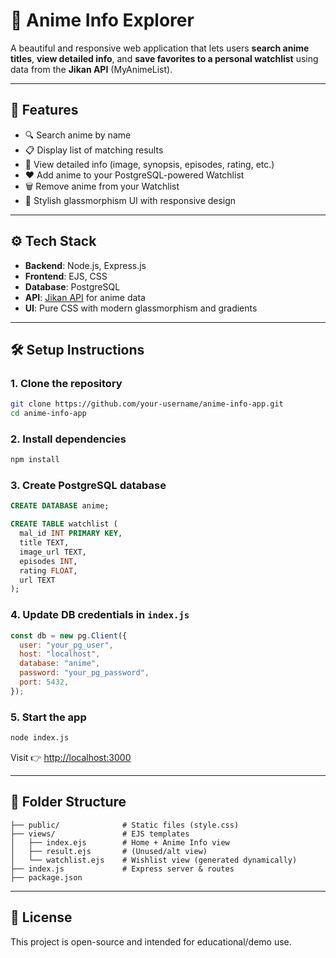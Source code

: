 # 🌸 Anime Info Explorer

A beautiful and responsive web application that lets users **search anime titles**, **view detailed info**, and **save favorites to a personal watchlist** using data from the **Jikan API** (MyAnimeList).

---

## 🎯 Features

- 🔍 Search anime by name  
- 📋 Display list of matching results  
- 📖 View detailed info (image, synopsis, episodes, rating, etc.)  
- ❤️ Add anime to your PostgreSQL-powered Watchlist  
- 🗑️ Remove anime from your Watchlist  
- 🎨 Stylish glassmorphism UI with responsive design

---

## ⚙️ Tech Stack

- **Backend**: Node.js, Express.js  
- **Frontend**: EJS, CSS  
- **Database**: PostgreSQL  
- **API**: [Jikan API](https://jikan.moe/) for anime data  
- **UI**: Pure CSS with modern glassmorphism and gradients

---

## 🛠️ Setup Instructions

### 1. Clone the repository

```bash
git clone https://github.com/your-username/anime-info-app.git
cd anime-info-app
```

### 2. Install dependencies

```bash
npm install
```

### 3. Create PostgreSQL database

```sql
CREATE DATABASE anime;

CREATE TABLE watchlist (
  mal_id INT PRIMARY KEY,
  title TEXT,
  image_url TEXT,
  episodes INT,
  rating FLOAT,
  url TEXT
);
```

### 4. Update DB credentials in `index.js`

```js
const db = new pg.Client({
  user: "your_pg_user",
  host: "localhost",
  database: "anime",
  password: "your_pg_password",
  port: 5432,
});
```

### 5. Start the app

```bash
node index.js
```

Visit 👉 [http://localhost:3000](http://localhost:3000)

---

## 📂 Folder Structure

```
├── public/              # Static files (style.css)
├── views/               # EJS templates
│   ├── index.ejs        # Home + Anime Info view
│   ├── result.ejs       # (Unused/alt view)
│   └── watchlist.ejs    # Wishlist view (generated dynamically)
├── index.js             # Express server & routes
├── package.json
```

---

## 📄 License

This project is open-source and intended for educational/demo use.
